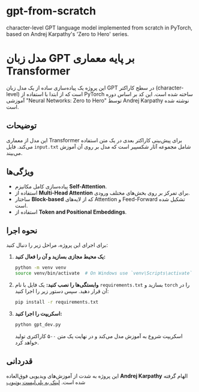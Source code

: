 # gpt-from-scratch
 character-level GPT language model implemented from scratch in PyTorch, based on Andrej Karpathy's 'Zero to Hero' series.
# مدل زبان GPT بر پایه معماری Transformer

این پروژه یک پیاده‌سازی ساده از یک مدل زبان GPT در سطح کاراکتر (character-level) است که از ابتدا با استفاده از PyTorch ساخته شده است. این کد بر اساس دوره آموزشی "Neural Networks: Zero to Hero" توسط Andrej Karpathy نوشته شده است.

## توضیحات

این مدل از معماری Transformer برای پیش‌بینی کاراکتر بعدی در یک متن استفاده می‌کند. فایل `input.txt` شامل مجموعه آثار شکسپیر است که مدل بر روی آن آموزش می‌بیند.

## ویژگی‌ها

-   پیاده‌سازی کامل مکانیزم **Self-Attention**.
-   استفاده از **Multi-Head Attention** برای تمرکز بر روی بخش‌های مختلف ورودی.
-   ساختار **Block-based** که از لایه‌های Attention و Feed-Forward تشکیل شده است.
-   استفاده از **Token and Positional Embeddings**.

## نحوه اجرا

برای اجرای این پروژه، مراحل زیر را دنبال کنید:

1.  **یک محیط مجازی بسازید و آن را فعال کنید:**
    ```bash
    python -m venv venv
    source venv/bin/activate  # On Windows use `venv\Scripts\activate`
    ```

2.  **وابستگی‌ها را نصب کنید:**
    یک فایل با نام `requirements.txt` بسازید و `torch` را در آن قرار دهید. سپس دستور زیر را اجرا کنید:
    ```bash
    pip install -r requirements.txt
    ```

3.  **اسکریپت را اجرا کنید:**
    ```bash
    python gpt_dev.py
    ```
    اسکریپت شروع به آموزش مدل می‌کند و در نهایت یک متن ۵۰۰ کاراکتری تولید خواهد کرد.

## قدردانی

این پروژه به شدت از آموزش‌های ویدیویی فوق‌العاده **Andrej Karpathy** الهام گرفته شده است.
[لینک به پلی‌لیست یوتیوب](https://www.youtube.com/playlist?list=PLAqhIrjkxbuWI23v9cThsA9GvCAUhRvKZ)
